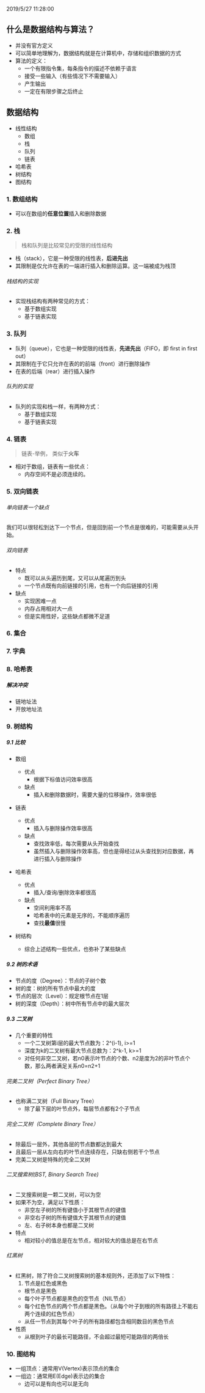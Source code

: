 2019/5/27 11:28:00 


## 什么是数据结构与算法？

- 并没有官方定义
- 可以简单地理解为，数据结构就是在计算机中，存储和组织数据的方式
- 算法的定义：
	- 一个有限指令集，每条指令的描述不依赖于语言
	- 接受一些输入（有些情况下不需要输入）
	- 产生输出
	- 一定在有限步骤之后终止


## 数据结构

- 线性结构
	- 数组
	- 栈
	- 队列
	- 链表
- 哈希表
- 树结构
- 图结构


### 1. 数组结构

- 可以在数组的**任意位置**插入和删除数据

### 2. 栈

> 栈和队列是比较常见的受限的线性结构


- 栈（stack），它是一种受限的线性表，**后进先出**
- 其限制是仅允许在表的一端进行插入和删除运算。这一端被成为栈顶


###### 栈结构的实现

- 实现栈结构有两种常见的方式：
	- 基于数组实现
	- 基于链表实现


### 3. 队列

- 队列（queue），它也是一种受限的线性表，**先进先出**（FIFO，即 first in first out）
- 其限制在于它只允许在表的的前端（front）进行删除操作
- 在表的后端（rear）进行插入操作

###### 队列的实现

- 队列的实现和栈一样，有两种方式：
	- 基于数组实现
	- 基于链表实现 


### 4. 链表

> 链表-举例， 类似于**火车**

- 相对于数组，链表有一些优点：
	- 内存空间不是必须连续的。



### 5. 双向链表 

###### 单向链表一个缺点

我们可以很轻松到达下一个节点，但是回到前一个节点是很难的，可能需要从头开始。



###### 双向链表

- 特点
	- 既可以从头遍历到尾，又可以从尾遍历到头
	- 一个节点既有向前链接的引用，也有一个向后链接的引用
- 缺点
	- 实现困难一点
	- 内存占用相对大一点
	- 但是实用性好，这些缺点都微不足道


### 6. 集合 

### 7. 字典

### 8. 哈希表

##### 解决冲突

- 链地址法
- 开放地址法 


### 9. 树结构

##### 9.1 比较

- 数组
	- 优点
		- 根据下标值访问效率很高
	- 缺点
		- 插入和删除数据时，需要大量的位移操作，效率很低

- 链表
	- 优点
		- 插入与删除操作效率很高
	- 缺点
		- 查找效率低，每次需要从头开始查找
		- 虽然插入与删除操作效率高，但也是得经过从头查找到对应数据，再进行插入与删除操作

- 哈希表
	- 优点
		- 插入/查询/删除效率都很高
	- 缺点
		- 空间利用率不高
		- 哈希表中的元素是无序的，不能顺序遍历
		- 查找**最值**很慢
		
- 树结构
	- 综合上述结构一些优点，也弥补了某些缺点


##### 9.2 树的术语

- 节点的度（Degree）：节点的子树个数
- 树的度：树的所有节点中最大的度
- 节点的层次（Level）：规定根节点在1层
- 树的深度（Depth）：树中所有节点中的最大层次 

##### 9.3 二叉树

- 几个重要的特性
	- 一个二叉树第i层的最大节点数为：2^(i-1), i>=1
	- 深度为k的二叉树有最大节点总数为：2^k-1, k>=1
	- 对任何非空二叉树，若n0表示叶节点的个数、n2是度为2的非叶节点个数，那么两者满足关系n0=n2+1

###### 完美二叉树（Perfect Binary Tree）

- 也称满二叉树（Full Binary Tree）
	- 除了最下层的叶节点外，每层节点都有2个子节点

###### 完全二叉树（Complete Binary Tree）

- 除最后一层外，其他各层的节点数都达到最大
- 且最后一层从左向右的叶节点连续存在，只缺右侧若干个节点
- 完美二叉树是特殊的完全二叉树


###### 二叉搜索树(BST, Binary Search Tree)

- 二叉搜索树是一颗二叉树，可以为空
- 如果不为空，满足以下性质：
	- 非空左子树的所有键值小于其根节点的键值
	- 非空右子树的所有键值大于其根节点的键值
	- 左、右子树本身也都是二叉树
- 特点
	- 相对较小的值总是在左节点，相对较大的值总是在右节点 


###### 红黑树

- 红黑树，除了符合二叉树搜索树的基本规则外，还添加了以下特性：
	1. 节点是红色或黑色
	- 根节点是黑色
	- 每个叶子节点都是黑色的空节点（NIL节点）
	- 每个红色节点的两个节点都是黑色。（从每个叶子到根的所有路径上不能右两个连续的红色节点）
	- 从任一节点到其每个叶子的所有路径都包含相同数目的黑色节点
- 性质
	- 从根到叶子的最长可能路径，不会超过最短可能路径的两倍长


### 10. 图结构

- 一组顶点：通常用V(Vertex)表示顶点的集合
- 一组边：通常用E(Edge)表示边的集合
	- 边可以是有向也可以是无向